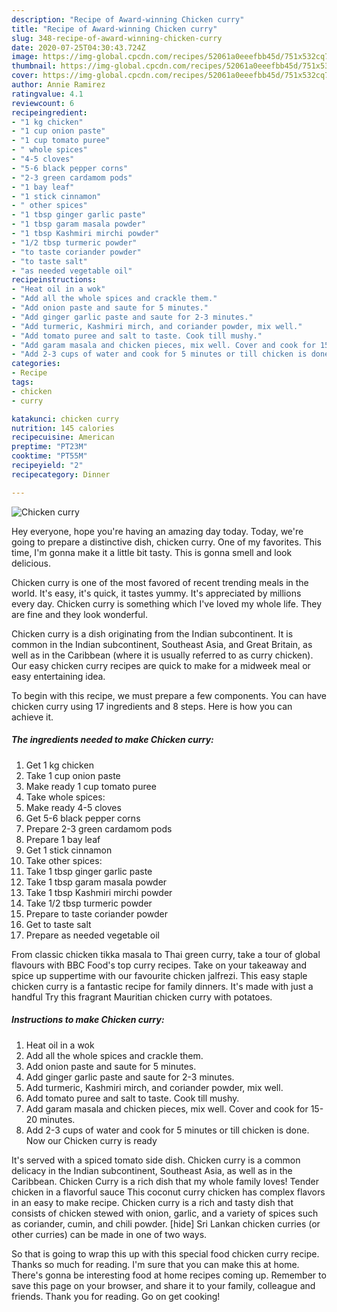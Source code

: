 ```yaml
---
description: "Recipe of Award-winning Chicken curry"
title: "Recipe of Award-winning Chicken curry"
slug: 348-recipe-of-award-winning-chicken-curry
date: 2020-07-25T04:30:43.724Z
image: https://img-global.cpcdn.com/recipes/52061a0eeefbb45d/751x532cq70/chicken-curry-recipe-main-photo.jpg
thumbnail: https://img-global.cpcdn.com/recipes/52061a0eeefbb45d/751x532cq70/chicken-curry-recipe-main-photo.jpg
cover: https://img-global.cpcdn.com/recipes/52061a0eeefbb45d/751x532cq70/chicken-curry-recipe-main-photo.jpg
author: Annie Ramirez
ratingvalue: 4.1
reviewcount: 6
recipeingredient:
- "1 kg chicken"
- "1 cup onion paste"
- "1 cup tomato puree"
- " whole spices"
- "4-5 cloves"
- "5-6 black pepper corns"
- "2-3 green cardamom pods"
- "1 bay leaf"
- "1 stick cinnamon"
- " other spices"
- "1 tbsp ginger garlic paste"
- "1 tbsp garam masala powder"
- "1 tbsp Kashmiri mirchi powder"
- "1/2 tbsp turmeric powder"
- "to taste coriander powder"
- "to taste salt"
- "as needed vegetable oil"
recipeinstructions:
- "Heat oil in a wok"
- "Add all the whole spices and crackle them."
- "Add onion paste and saute for 5 minutes."
- "Add ginger garlic paste and saute for 2-3 minutes."
- "Add turmeric, Kashmiri mirch, and coriander powder, mix well."
- "Add tomato puree and salt to taste. Cook till mushy."
- "Add garam masala and chicken pieces, mix well. Cover and cook for 15-20 minutes."
- "Add 2-3 cups of water and cook for 5 minutes or till chicken is done. Now our Chicken curry is ready"
categories:
- Recipe
tags:
- chicken
- curry

katakunci: chicken curry 
nutrition: 145 calories
recipecuisine: American
preptime: "PT23M"
cooktime: "PT55M"
recipeyield: "2"
recipecategory: Dinner

---
```



![Chicken curry](https://img-global.cpcdn.com/recipes/52061a0eeefbb45d/751x532cq70/chicken-curry-recipe-main-photo.jpg)

Hey everyone, hope you're having an amazing day today. Today, we're going to prepare a distinctive dish, chicken curry. One of my favorites. This time, I'm gonna make it a little bit tasty. This is gonna smell and look delicious.

Chicken curry is one of the most favored of recent trending meals in the world. It's easy, it's quick, it tastes yummy. It's appreciated by millions every day. Chicken curry is something which I've loved my whole life. They are fine and they look wonderful.

Chicken curry is a dish originating from the Indian subcontinent. It is common in the Indian subcontinent, Southeast Asia, and Great Britain, as well as in the Caribbean (where it is usually referred to as curry chicken). Our easy chicken curry recipes are quick to make for a midweek meal or easy entertaining idea.


To begin with this recipe, we must prepare a few components. You can have chicken curry using 17 ingredients and 8 steps. Here is how you can achieve it.

##### The ingredients needed to make Chicken curry:

1. Get 1 kg chicken
1. Take 1 cup onion paste
1. Make ready 1 cup tomato puree
1. Take  whole spices:
1. Make ready 4-5 cloves
1. Get 5-6 black pepper corns
1. Prepare 2-3 green cardamom pods
1. Prepare 1 bay leaf
1. Get 1 stick cinnamon
1. Take  other spices:
1. Take 1 tbsp ginger garlic paste
1. Take 1 tbsp garam masala powder
1. Take 1 tbsp Kashmiri mirchi powder
1. Take 1/2 tbsp turmeric powder
1. Prepare to taste coriander powder
1. Get to taste salt
1. Prepare as needed vegetable oil


From classic chicken tikka masala to Thai green curry, take a tour of global flavours with BBC Food&#39;s top curry recipes. Take on your takeaway and spice up suppertime with our favourite chicken jalfrezi. This easy staple chicken curry is a fantastic recipe for family dinners. It&#39;s made with just a handful Try this fragrant Mauritian chicken curry with potatoes. 

##### Instructions to make Chicken curry:

1. Heat oil in a wok
1. Add all the whole spices and crackle them.
1. Add onion paste and saute for 5 minutes.
1. Add ginger garlic paste and saute for 2-3 minutes.
1. Add turmeric, Kashmiri mirch, and coriander powder, mix well.
1. Add tomato puree and salt to taste. Cook till mushy.
1. Add garam masala and chicken pieces, mix well. Cover and cook for 15-20 minutes.
1. Add 2-3 cups of water and cook for 5 minutes or till chicken is done. Now our Chicken curry is ready


It&#39;s served with a spiced tomato side dish. Chicken curry is a common delicacy in the Indian subcontinent, Southeast Asia, as well as in the Caribbean. Chicken Curry is a rich dish that my whole family loves! Tender chicken in a flavorful sauce This coconut curry chicken has complex flavors in an easy to make recipe. Chicken curry is a rich and tasty dish that consists of chicken stewed with onion, garlic, and a variety of spices such as coriander, cumin, and chili powder. [hide] Sri Lankan chicken curries (or other curries) can be made in one of two ways. 

So that is going to wrap this up with this special food chicken curry recipe. Thanks so much for reading. I'm sure that you can make this at home. There's gonna be interesting food at home recipes coming up. Remember to save this page on your browser, and share it to your family, colleague and friends. Thank you for reading. Go on get cooking!
